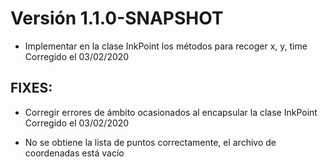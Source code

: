 # Versión 1.1.0-SNAPSHOT

- Implementar en la clase InkPoint los métodos para recoger x, y, time
  Corregido el 03/02/2020

## FIXES:

- Corregir errores de ámbito ocasionados al encapsular la clase InkPoint
  Corregido el 03/02/2020
  
- No se obtiene la lista de puntos correctamente, el archivo de coordenadas está vacío

